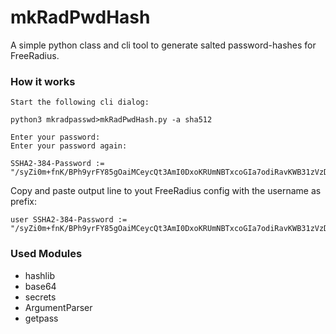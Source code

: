 # mkRadPwdHash
A simple python class and cli tool to generate salted password-hashes for FreeRadius.

### How it works
    Start the following cli dialog:

    python3 mkradpasswd>mkRadPwdHash.py -a sha512
    
    Enter your password:
    Enter your password again:
    
    SSHA2-384-Password := "/syZi0m+fnK/BPh9yrFY85gOaiMCeycQt3AmI0DxoKRUmNBTxcoGIa7odiRavKWB31zVzDZVmaYyzZWrZyH96w=="
    
Copy and paste output line to yout FreeRadius config with the username as prefix:

    user SSHA2-384-Password := "/syZi0m+fnK/BPh9yrFY85gOaiMCeycQt3AmI0DxoKRUmNBTxcoGIa7odiRavKWB31zVzDZVmaYyzZWrZyH96w=="
   
### Used Modules
* hashlib
* base64
* secrets
* ArgumentParser
* getpass


